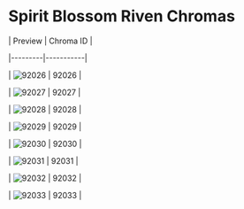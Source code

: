 # Spirit Blossom Riven Chromas


| Preview | Chroma ID |

|---------|-----------|

| ![92026](https://raw.communitydragon.org/latest/plugins/rcp-be-lol-game-data/global/default/v1/champion-chroma-images/92/92026.png) | 92026 |

| ![92027](https://raw.communitydragon.org/latest/plugins/rcp-be-lol-game-data/global/default/v1/champion-chroma-images/92/92027.png) | 92027 |

| ![92028](https://raw.communitydragon.org/latest/plugins/rcp-be-lol-game-data/global/default/v1/champion-chroma-images/92/92028.png) | 92028 |

| ![92029](https://raw.communitydragon.org/latest/plugins/rcp-be-lol-game-data/global/default/v1/champion-chroma-images/92/92029.png) | 92029 |

| ![92030](https://raw.communitydragon.org/latest/plugins/rcp-be-lol-game-data/global/default/v1/champion-chroma-images/92/92030.png) | 92030 |

| ![92031](https://raw.communitydragon.org/latest/plugins/rcp-be-lol-game-data/global/default/v1/champion-chroma-images/92/92031.png) | 92031 |

| ![92032](https://raw.communitydragon.org/latest/plugins/rcp-be-lol-game-data/global/default/v1/champion-chroma-images/92/92032.png) | 92032 |

| ![92033](https://raw.communitydragon.org/latest/plugins/rcp-be-lol-game-data/global/default/v1/champion-chroma-images/92/92033.png) | 92033 |